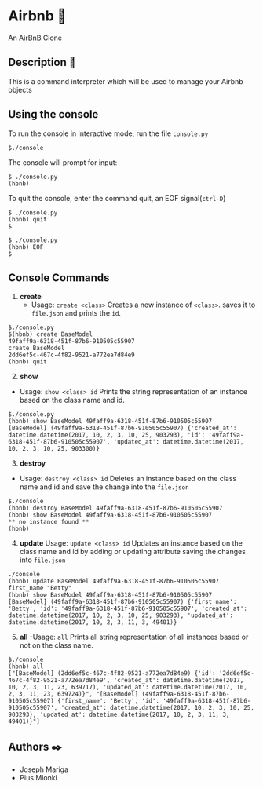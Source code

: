 # Airbnb :hotel:
An AirBnB Clone

## Description :memo:
This is a command interpreter which will be used to manage your Airbnb objects
## Using the console
To run the console in interactive mode, run the file `console.py`
```
$./console
```
The console will prompt for input:
```
$ ./console.py
(hbnb)
```
To quit the console, enter the command quit, an EOF signal(`ctrl-D`)
```
$ ./console.py
(hbnb) quit
$
```
```
$ ./console.py
(hbnb) EOF
$
```
## Console Commands
1. **create**
    - Usage: `create <class>`
Creates a new instance of `<class>`. saves it to `file.json` and prints the `id`.
```
$./console.py
$(hbnb) create BaseModel
49faff9a-6318-451f-87b6-910505c55907
create BaseModel
2dd6ef5c-467c-4f82-9521-a772ea7d84e9
(hbnb) quit
```
2. **show**
  - Usage: `show <class> id`
Prints the string representation of an instance based on the class name and id.
```
$./console.py
(hbnb) show BaseModel 49faff9a-6318-451f-87b6-910505c55907
[BaseModel] (49faff9a-6318-451f-87b6-910505c55907) {'created_at': datetime.datetime(2017, 10, 2, 3, 10, 25, 903293), 'id': '49faff9a-6318-451f-87b6-910505c55907', 'updated_at': datetime.datetime(2017, 10, 2, 3, 10, 25, 903300)}
```
3. **destroy**
  - Usage: `destroy <class> id`
Deletes an instance based on the class name and id and save the change into the `file.json`
```
$./console
(hbnb) destroy BaseModel 49faff9a-6318-451f-87b6-910505c55907
(hbnb) show BaseModel 49faff9a-6318-451f-87b6-910505c55907
** no instance found **
(hbnb) 
```
4. **update**
  Usage: `update <class> id`
Updates an instance based on the class name and id by adding or updating attribute saving the changes into `file.json`
```
./console
(hbnb) update BaseModel 49faff9a-6318-451f-87b6-910505c55907 first_name "Betty"
(hbnb) show BaseModel 49faff9a-6318-451f-87b6-910505c55907
[BaseModel] (49faff9a-6318-451f-87b6-910505c55907) {'first_name': 'Betty', 'id': '49faff9a-6318-451f-87b6-910505c55907', 'created_at': datetime.datetime(2017, 10, 2, 3, 10, 25, 903293), 'updated_at': datetime.datetime(2017, 10, 2, 3, 11, 3, 49401)}
```
5. **all**
  -Usage: `all`
Prints all string representation of all instances based or not on the class name.
```
$./console
(hbnb) all
["[BaseModel] (2dd6ef5c-467c-4f82-9521-a772ea7d84e9) {'id': '2dd6ef5c-467c-4f82-9521-a772ea7d84e9', 'created_at': datetime.datetime(2017, 10, 2, 3, 11, 23, 639717), 'updated_at': datetime.datetime(2017, 10, 2, 3, 11, 23, 639724)}", "[BaseModel] (49faff9a-6318-451f-87b6-910505c55907) {'first_name': 'Betty', 'id': '49faff9a-6318-451f-87b6-910505c55907', 'created_at': datetime.datetime(2017, 10, 2, 3, 10, 25, 903293), 'updated_at': datetime.datetime(2017, 10, 2, 3, 11, 3, 49401)}"]
```
## Authors :black_nib:
- Joseph Mariga
- Pius Mionki
